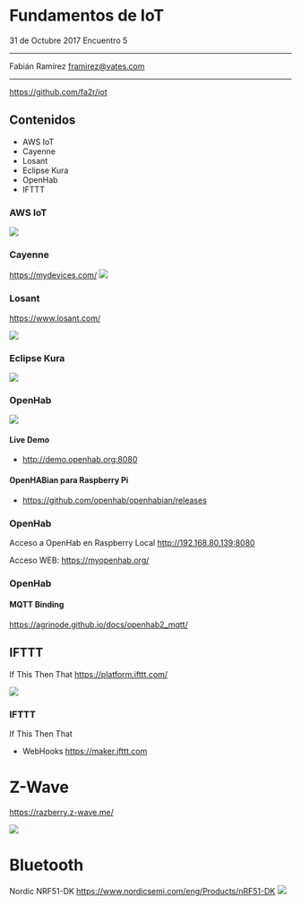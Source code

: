 <!-- slide -->
# Fundamentos de IoT

31 de Octubre 2017
Encuentro 5

---
Fabián Ramírez
framirez@vates.com

---
https://github.com/fa2r/iot

<!-- slide -->
## Contenidos

- AWS IoT
- Cayenne
- Losant
- Eclipse Kura
- OpenHab
- IFTTT

<!-- slide -->
### AWS IoT

![](images/aws-iot.png)

<!-- slide -->
### Cayenne
https://mydevices.com/
![](images/cayenne.jpg)

<!-- slide -->
### Losant
https://www.losant.com/

![](images/losant.png)

<!-- slide -->
### Eclipse Kura
![](images/kura.png)

<!-- slide -->
### OpenHab

![](images/openhab.png)

#### Live Demo
- http://demo.openhab.org:8080

#### OpenHABian para Raspberry Pi
- https://github.com/openhab/openhabian/releases

<!-- slide -->
### OpenHab

Acceso a OpenHab en Raspberry Local
http://192.168.80.139:8080

Acceso WEB:
https://myopenhab.org/

<!-- slide -->
### OpenHab

#### MQTT Binding
https://agrinode.github.io/docs/openhab2_mqtt/

<!-- slide -->
## IFTTT
If This Then That
https://platform.ifttt.com/

![](images/IFTTT_Logo.svg_.png)

<!-- slide -->
### IFTTT
If This Then That
- WebHooks https://maker.ifttt.com


<!-- slide -->
# Z-Wave
https://razberry.z-wave.me/

![](images/razberry-2.jpg)

<!-- slide -->
# Bluetooth
Nordic NRF51-DK
https://www.nordicsemi.com/eng/Products/nRF51-DK
![](images/nRF51-DK.png)
